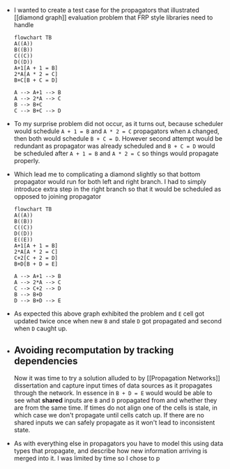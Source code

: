 - I wanted to create a test case for the propagators that illustrated [[diamond graph]] evaluation problem that FRP style libraries need to handle
  
  ```mermaid
  flowchart TB
  A((A))
  B((B))
  C((C))
  D((D))
  A+1[A + 1 = B]
  2*A[A * 2 = C]
  B+C[B + C = D]
  
  A --> A+1 --> B
  A --> 2*A --> C
  B --> B+C
  C --> B+C --> D
  ```
- To my surprise problem did not occur, as it turns out, because scheduler would schedule `A + 1 = B` and `A * 2 = C` propagators when `A` changed, then both would schedule `B + C = D`. However second attempt would be redundant as propagator was already scheduled and `B + C = D` would be scheduled after `A + 1 = B` and `A * 2 = C` so things would propagate properly.
- Which lead me to complicating a diamond slightly so that bottom propagator would run for both left and right branch. I had to simply introduce extra step in the right branch so that it would be scheduled as opposed to joining propagator
  
  ```mermaid
  flowchart TB
  A((A))
  B((B))
  C((C))
  D((D))
  E((E))
  A+1[A + 1 = B]
  2*A[A * 2 = C]
  C+2[C + 2 = D]
  B+D[B + D = E]
  
  A --> A+1 --> B
  A --> 2*A --> C
  C --> C+2 --> D
  B --> B+D
  D --> B+D --> E
  ```
- As expected this above graph exhibited the problem and `E` cell got updated twice once when new `B` and stale `D` got propagated and second when `D` caught up.
- ## Avoiding recomputation by tracking dependencies
  
  Now it was time to try a solution alluded to by [[Propagation Networks]] dissertation and capture input times of data sources as it propagates through the network. In essence in `B + D = E` would would be able to see what **shared** inputs are `B` and `D` propagated from and whether they are from the same time. If times do not align one of the cells is stale, in which case we don't propagate until cells catch up. If there are no shared inputs we can safely propagate as it won't lead to inconsistent state.
- As with everything else in propagators you have to model this using data types that propagate, and describe how new information arriving is merged into it. I was limited by time so I chose to p